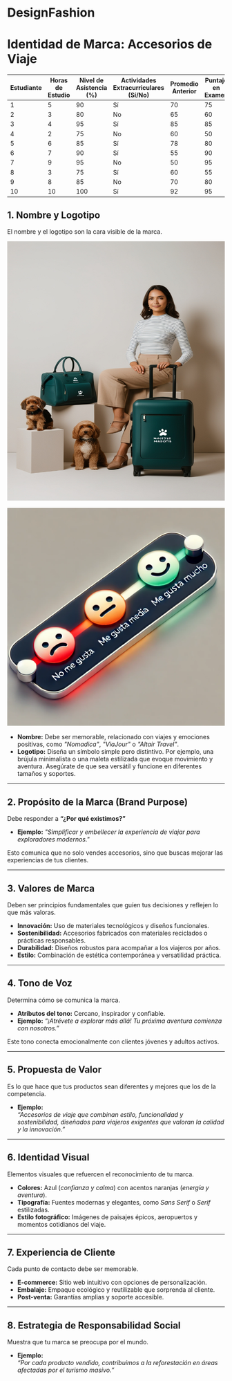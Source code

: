 # DesignFashion

# Identidad de Marca: Accesorios de Viaje

| Estudiante | Horas de Estudio | Nivel de Asistencia (%) | Actividades Extracurriculares (Sí/No) | Promedio Anterior | Puntaje en Examen |
|------------|------------------|--------------------------|---------------------------------------|-------------------|-------------------|
| 1          | 5                | 90                       | Sí                                    | 70                | 75                |
| 2          | 3                | 80                       | No                                    | 65                | 60                |
| 3          | 4                | 95                       | Sí                                    | 85                | 85                |
| 4          | 2                | 75                       | No                                    | 60                | 50                |
| 5          | 6                | 85                       | Sí                                    | 78                | 80                |
| 6          | 7                | 90                       | Sí                                    | 55                | 90                |
| 7          | 9                | 95                       | No                                    | 50                | 95                |
| 8          | 3                | 75                       | Sí                                    | 60                | 55                |
| 9          | 8                | 85                       | No                                    | 70                | 80                |
| 10         | 10               | 100                      | Sí                                    | 92                | 95                |





## 1. Nombre y Logotipo
El nombre y el logotipo son la cara visible de la marca.

<img src="https://github.com/Scr1ptechnick/DesignFashion/blob/main/Dama_con_maletas_DesignFashion.jpg?raw=true" width="800" height="600"/>

![Imagen Moda](https://raw.githubusercontent.com/Scr1ptechnick/DesignFashion/refs/heads/main/Prueba_DesignFashion.webp)


- **Nombre:** Debe ser memorable, relacionado con viajes y emociones positivas, como *"Nomadica"*, *"ViaJour"* o *"Altair Travel"*.
- **Logotipo:** Diseña un símbolo simple pero distintivo. Por ejemplo, una brújula minimalista o una maleta estilizada que evoque movimiento y aventura. Asegúrate de que sea versátil y funcione en diferentes tamaños y soportes.

---

## 2. Propósito de la Marca (Brand Purpose)
Debe responder a **“¿Por qué existimos?”**

- **Ejemplo:** *"Simplificar y embellecer la experiencia de viajar para exploradores modernos."*

Esto comunica que no solo vendes accesorios, sino que buscas mejorar las experiencias de tus clientes.

---

## 3. Valores de Marca
Deben ser principios fundamentales que guíen tus decisiones y reflejen lo que más valoras.

- **Innovación:** Uso de materiales tecnológicos y diseños funcionales.
- **Sostenibilidad:** Accesorios fabricados con materiales reciclados o prácticas responsables.
- **Durabilidad:** Diseños robustos para acompañar a los viajeros por años.
- **Estilo:** Combinación de estética contemporánea y versatilidad práctica.

---

## 4. Tono de Voz
Determina cómo se comunica la marca.

- **Atributos del tono:** Cercano, inspirador y confiable.
- **Ejemplo:** *“¡Atrévete a explorar más allá! Tu próxima aventura comienza con nosotros.”*

Este tono conecta emocionalmente con clientes jóvenes y adultos activos.

---

## 5. Propuesta de Valor
Es lo que hace que tus productos sean diferentes y mejores que los de la competencia.

- **Ejemplo:**  
  *“Accesorios de viaje que combinan estilo, funcionalidad y sostenibilidad, diseñados para viajeros exigentes que valoran la calidad y la innovación.”*

---

## 6. Identidad Visual
Elementos visuales que refuercen el reconocimiento de tu marca.

- **Colores:** Azul (*confianza y calma*) con acentos naranjas (*energía y aventura*).
- **Tipografía:** Fuentes modernas y elegantes, como *Sans Serif* o *Serif* estilizadas.
- **Estilo fotográfico:** Imágenes de paisajes épicos, aeropuertos y momentos cotidianos del viaje.

---

## 7. Experiencia de Cliente
Cada punto de contacto debe ser memorable.

- **E-commerce:** Sitio web intuitivo con opciones de personalización.
- **Embalaje:** Empaque ecológico y reutilizable que sorprenda al cliente.
- **Post-venta:** Garantías amplias y soporte accesible.

---

## 8. Estrategia de Responsabilidad Social
Muestra que tu marca se preocupa por el mundo.

- **Ejemplo:**  
  *“Por cada producto vendido, contribuimos a la reforestación en áreas afectadas por el turismo masivo.”*
